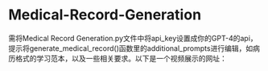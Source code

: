 # Medical-Record-Generation
需将Medical Record Generation.py文件中将api_key设置成你的GPT-4的api，提示将generate_medical_record()函数里的additional_prompts进行编辑，如病历格式的学习范本，以及一些相关要求。以下是一个视频展示的网址：
